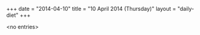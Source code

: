 +++
date = "2014-04-10"
title = "10 April 2014 (Thursday)"
layout = "daily-diet"
+++


\<no entries\>
